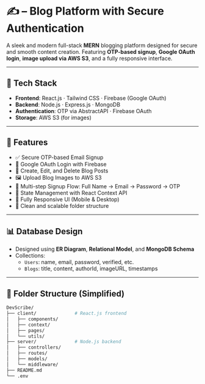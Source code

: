 # ✍️ – Blog Platform with Secure Authentication

A sleek and modern full-stack **MERN** blogging platform designed for secure and smooth content creation. Featuring **OTP-based signup**, **Google OAuth login**, **image upload via AWS S3**, and a fully responsive interface.

---

## 🚀 Tech Stack

- **Frontend**: React.js · Tailwind CSS · Firebase (Google OAuth)
- **Backend**: Node.js · Express.js · MongoDB
- **Authentication**: OTP via AbstractAPI · Firebase OAuth
- **Storage**: AWS S3 (for images)

---

## 🔐 Features

- ✅ Secure OTP-based Email Signup
- 🔐 Google OAuth Login with Firebase
- 📝 Create, Edit, and Delete Blog Posts
- 🖼️ Upload Blog Images to AWS S3
- 📑 Multi-step Signup Flow: Full Name → Email → Password → OTP
- 🧠 State Management with React Context API
- 📱 Fully Responsive UI (Mobile & Desktop)
- 💾 Clean and scalable folder structure

---

## 📊 Database Design

- Designed using **ER Diagram**, **Relational Model**, and **MongoDB Schema**
- Collections:
  - `Users`: name, email, password, verified, etc.
  - `Blogs`: title, content, authorId, imageURL, timestamps

---

## 📂 Folder Structure (Simplified)

```bash
DevScribe/
├── client/              # React.js frontend
│   ├── components/
│   ├── context/
│   ├── pages/
│   └── utils/
├── server/              # Node.js backend
│   ├── controllers/
│   ├── routes/
│   ├── models/
│   └── middleware/
├── README.md
└── .env
